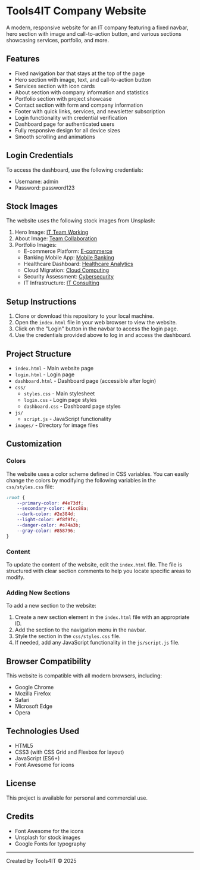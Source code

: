 # Tools4IT Company Website

A modern, responsive website for an IT company featuring a fixed navbar, hero section with image and call-to-action button, and various sections showcasing services, portfolio, and more.

## Features

- Fixed navigation bar that stays at the top of the page
- Hero section with image, text, and call-to-action button
- Services section with icon cards
- About section with company information and statistics
- Portfolio section with project showcase
- Contact section with form and company information
- Footer with quick links, services, and newsletter subscription
- Login functionality with credential verification
- Dashboard page for authenticated users
- Fully responsive design for all device sizes
- Smooth scrolling and animations

## Login Credentials

To access the dashboard, use the following credentials:
- Username: admin
- Password: password123

## Stock Images

The website uses the following stock images from Unsplash:

1. Hero Image: [IT Team Working](https://images.unsplash.com/photo-1581092918056-0c4c3acd3789?ixlib=rb-4.0.3&ixid=M3wxMjA3fDB8MHxwaG90by1wYWdlfHx8fGVufDB8fHx8fA%3D%3D&auto=format&fit=crop&w=800&h=600&q=80)
2. About Image: [Team Collaboration](https://images.unsplash.com/photo-1522071820081-009f0129c71c?ixlib=rb-4.0.3&ixid=M3wxMjA3fDB8MHxwaG90by1wYWdlfHx8fGVufDB8fHx8fA%3D%3D&auto=format&fit=crop&w=600&h=400&q=80)
3. Portfolio Images:
   - E-commerce Platform: [E-commerce](https://images.unsplash.com/photo-1547658719-da2b51169166?ixlib=rb-4.0.3&ixid=M3wxMjA3fDB8MHxwaG90by1wYWdlfHx8fGVufDB8fHx8fA%3D%3D&auto=format&fit=crop&w=400&h=300&q=80)
   - Banking Mobile App: [Mobile Banking](https://images.unsplash.com/photo-1551650975-87deedd944c3?ixlib=rb-4.0.3&ixid=M3wxMjA3fDB8MHxwaG90by1wYWdlfHx8fGVufDB8fHx8fA%3D%3D&auto=format&fit=crop&w=400&h=300&q=80)
   - Healthcare Dashboard: [Healthcare Analytics](https://images.unsplash.com/photo-1504868584819-f8e8b4b6d7e3?ixlib=rb-4.0.3&ixid=M3wxMjA3fDB8MHxwaG90by1wYWdlfHx8fGVufDB8fHx8fA%3D%3D&auto=format&fit=crop&w=400&h=300&q=80)
   - Cloud Migration: [Cloud Computing](https://images.unsplash.com/photo-1451187580459-43490279c0fa?ixlib=rb-4.0.3&ixid=M3wxMjA3fDB8MHxwaG90by1wYWdlfHx8fGVufDB8fHx8fA%3D%3D&auto=format&fit=crop&w=400&h=300&q=80)
   - Security Assessment: [Cybersecurity](https://images.unsplash.com/photo-1563986768609-322da13575f3?ixlib=rb-4.0.3&ixid=M3wxMjA3fDB8MHxwaG90by1wYWdlfHx8fGVufDB8fHx8fA%3D%3D&auto=format&fit=crop&w=400&h=300&q=80)
   - IT Infrastructure: [IT Consulting](https://images.unsplash.com/photo-1454165804606-c3d57bc86b40?ixlib=rb-4.0.3&ixid=M3wxMjA3fDB8MHxwaG90by1wYWdlfHx8fGVufDB8fHx8fA%3D%3D&auto=format&fit=crop&w=400&h=300&q=80)

## Setup Instructions

1. Clone or download this repository to your local machine.
2. Open the `index.html` file in your web browser to view the website.
3. Click on the "Login" button in the navbar to access the login page.
4. Use the credentials provided above to log in and access the dashboard.

## Project Structure

- `index.html` - Main website page
- `login.html` - Login page
- `dashboard.html` - Dashboard page (accessible after login)
- `css/`
  - `styles.css` - Main stylesheet
  - `login.css` - Login page styles
  - `dashboard.css` - Dashboard page styles
- `js/`
  - `script.js` - JavaScript functionality
- `images/` - Directory for image files

## Customization

### Colors

The website uses a color scheme defined in CSS variables. You can easily change the colors by modifying the following variables in the `css/styles.css` file:

```css
:root {
    --primary-color: #4e73df;
    --secondary-color: #1cc88a;
    --dark-color: #2e384d;
    --light-color: #f8f9fc;
    --danger-color: #e74a3b;
    --gray-color: #858796;
}
```

### Content

To update the content of the website, edit the `index.html` file. The file is structured with clear section comments to help you locate specific areas to modify.

### Adding New Sections

To add a new section to the website:

1. Create a new section element in the `index.html` file with an appropriate ID.
2. Add the section to the navigation menu in the navbar.
3. Style the section in the `css/styles.css` file.
4. If needed, add any JavaScript functionality in the `js/script.js` file.

## Browser Compatibility

This website is compatible with all modern browsers, including:

- Google Chrome
- Mozilla Firefox
- Safari
- Microsoft Edge
- Opera

## Technologies Used

- HTML5
- CSS3 (with CSS Grid and Flexbox for layout)
- JavaScript (ES6+)
- Font Awesome for icons

## License

This project is available for personal and commercial use.

## Credits

- Font Awesome for the icons
- Unsplash for stock images
- Google Fonts for typography

---

Created by Tools4IT © 2025 